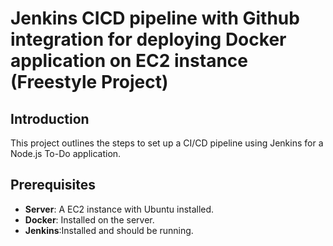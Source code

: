 # Jenkins CICD pipeline with Github integration for deploying Docker application on EC2 instance (Freestyle Project)

## Introduction 

This project outlines the steps to set up a CI/CD pipeline using Jenkins for a Node.js To-Do application. 

## Prerequisites

- **Server**: A EC2 instance with Ubuntu installed.
- **Docker**: Installed on the server.
- **Jenkins**:Installed and should be running.


